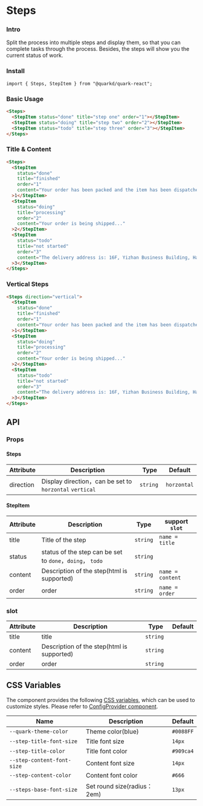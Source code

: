 # Steps

### Intro

Split the process into multiple steps and display them, so that you can complete tasks through the process. Besides, the steps will show you the current status of work.

### Install

```tsx
import { Steps, StepItem } from "@quarkd/quark-react";
```

### Basic Usage

```html
<Steps>
  <StepItem status="done" title="step one" order="1"></StepItem>
  <StepItem status="doing" title="step two" order="2"></StepItem>
  <StepItem status="todo" title="step three" order="3"></StepItem>
</Steps>
```

### Title & Content

```html
<Steps>
  <StepItem
    status="done"
    title="finished"
    order="1"
    content="Your order has been packed and the item has been dispatched"
  >1</StepItem>
  <StepItem
    status="doing"
    title="processing"
    order="2"
    content="Your order is being shipped..."
  >2</StepItem>
  <StepItem
    status="todo"
    title="not started"
    order="3"
    content="The delivery address is: 16F, Yizhan Business Building, Hangzhou"
  >3</StepItem>
</Steps>
```

### Vertical Steps

```html
<Steps direction="vertical">
  <StepItem
    status="done"
    title="finished"
    order="1"
    content="Your order has been packed and the item has been dispatched"
  >1</StepItem>
  <StepItem
    status="doing"
    title="processing"
    order="2"
    content="Your order is being shipped..."
  >2</StepItem>
  <StepItem
    status="todo"
    title="not started"
    order="3"
    content="The delivery address is: 16F, Yizhan Business Building, Hangzhou"
  >3</StepItem>
</Steps>
```

## API

### Props

#### Steps

| Attribute | Description                                             | Type      | Default     |
| --------- | ------------------------------------------------------- | --------- | ----------- |
| direction | Display direction，can be set to `horzontal` `vertical` | `string ` | `horzontal` |

#### StepItem

| Attribute | Description                                               | Type     | support `slot`    |
| --------- | --------------------------------------------------------- | -------- | ----------------- |
| title     | Title of the step                                         | `string` | `name = title`    |
| status    | status of the step can be set to `done`，`doing`， `todo` | `string` |                   |
| content   | Description of the step(html is supported)                | `string` | `name = content ` |
| order     | order                                                     | `string` | `name = order`    |

### slot

| Attribute | Description                                | Type      | Default |
| --------- | ------------------------------------------ | --------- | ------- |
| title     | title                                      | `string`  |         |
| content   | Description of the step(html is supported) | `string ` |         |
| order     | order                                      | `string`  |

## CSS Variables

The component provides the following [CSS variables](https://developer.mozilla.org/zh-CN/docs/Web/CSS/Using_CSS_custom_properties), which can be used to customize styles. Please refer to [ConfigProvider component](#/zh-CN/guide/theme).

| Name                       | Description                  | Default   |
| -------------------------- | ---------------------------- | --------- |
| `--quark-theme-color`      | Theme color(blue)            | `#0088FF` |
| `--step-title-font-size`   | Title font size              | `14px`    |
| `--step-title-color`       | Title font color             | `#909ca4` |
| `--step-content-font-size` | Content font size            | `14px`    |
| `--step-content-color`     | Content font color           | `#666`    |
| `--steps-base-font-size`   | Set round size(radius： 2em) | `13px`    |
